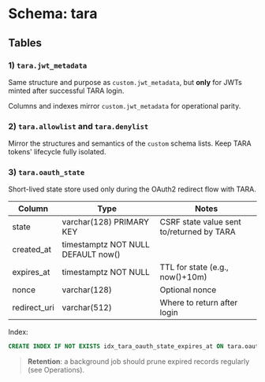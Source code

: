 # Schema: tara

## Tables

### 1) `tara.jwt_metadata`

Same structure and purpose as `custom.jwt_metadata`, but **only** for JWTs minted after successful TARA login.

Columns and indexes mirror `custom.jwt_metadata` for operational parity.

### 2) `tara.allowlist` and `tara.denylist`

Mirror the structures and semantics of the `custom` schema lists. Keep TARA tokens' lifecycle fully isolated.

### 3) `tara.oauth_state`

Short-lived state store used only during the OAuth2 redirect flow with TARA.

| Column       | Type                 | Notes |
|--------------|----------------------|-------|
| state        | varchar(128) PRIMARY KEY | CSRF state value sent to/returned by TARA |
| created_at   | timestamptz NOT NULL DEFAULT now() | |
| expires_at   | timestamptz NOT NULL | TTL for state (e.g., now()+10m) |
| nonce        | varchar(128)         | Optional nonce |
| redirect_uri | varchar(512)         | Where to return after login |

Index:
```sql
CREATE INDEX IF NOT EXISTS idx_tara_oauth_state_expires_at ON tara.oauth_state(expires_at);
```

> **Retention**: a background job should prune expired records regularly (see Operations).
